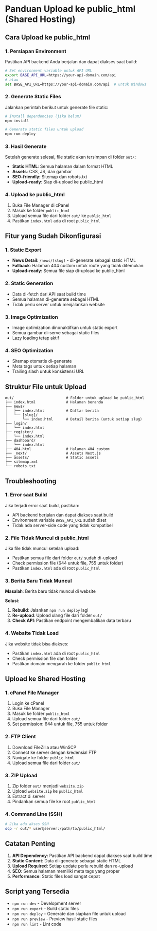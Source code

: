 # Panduan Upload ke public_html (Shared Hosting)

## Cara Upload ke public_html

### 1. Persiapan Environment
Pastikan API backend Anda berjalan dan dapat diakses saat build:

```bash
# Set environment variable untuk API URL
export BASE_API_URL=https://your-api-domain.com/api
# atau
set BASE_API_URL=https://your-api-domain.com/api  # untuk Windows
```

### 2. Generate Static Files
Jalankan perintah berikut untuk generate file static:

```bash
# Install dependencies (jika belum)
npm install

# Generate static files untuk upload
npm run deploy
```

### 3. Hasil Generate
Setelah generate selesai, file static akan tersimpan di folder `out/`:
- **Static HTML**: Semua halaman dalam format HTML
- **Assets**: CSS, JS, dan gambar
- **SEO-friendly**: Sitemap dan robots.txt
- **Upload-ready**: Siap di-upload ke public_html

### 4. Upload ke public_html
1. Buka File Manager di cPanel
2. Masuk ke folder `public_html`
3. Upload semua file dari folder `out/` ke `public_html`
4. Pastikan `index.html` ada di root `public_html`

## Fitur yang Sudah Dikonfigurasi

### 1. Static Export
- **News Detail**: `/news/[slug]` - di-generate sebagai static HTML
- **Fallback**: Halaman 404 custom untuk route yang tidak ditemukan
- **Upload-ready**: Semua file siap di-upload ke public_html

### 2. Static Generation
- Data di-fetch dari API saat build time
- Semua halaman di-generate sebagai HTML
- Tidak perlu server untuk menjalankan website

### 3. Image Optimization
- Image optimization dinonaktifkan untuk static export
- Semua gambar di-serve sebagai static files
- Lazy loading tetap aktif

### 4. SEO Optimization
- Sitemap otomatis di-generate
- Meta tags untuk setiap halaman
- Trailing slash untuk konsistensi URL

## Struktur File untuk Upload

```
out/                        # Folder untuk upload ke public_html
├── index.html              # Halaman beranda
├── news/
│   ├── index.html          # Daftar berita
│   └── [slug]/
│       └── index.html      # Detail berita (untuk setiap slug)
├── login/
│   └── index.html
├── register/
│   └── index.html
├── dashboard/
│   └── index.html
├── 404.html                # Halaman 404 custom
├── _next/                  # Assets Next.js
├── assets/                 # Static assets
├── sitemap.xml
└── robots.txt
```

## Troubleshooting

### 1. Error saat Build
Jika terjadi error saat build, pastikan:
- API backend berjalan dan dapat diakses saat build
- Environment variable `BASE_API_URL` sudah diset
- Tidak ada server-side code yang tidak kompatibel

### 2. File Tidak Muncul di public_html
Jika file tidak muncul setelah upload:
- Pastikan semua file dari folder `out/` sudah di-upload
- Check permission file (644 untuk file, 755 untuk folder)
- Pastikan `index.html` ada di root `public_html`

### 3. Berita Baru Tidak Muncul
**Masalah**: Berita baru tidak muncul di website

**Solusi**:
1. **Rebuild**: Jalankan `npm run deploy` lagi
2. **Re-upload**: Upload ulang file dari folder `out/`
3. **Check API**: Pastikan endpoint mengembalikan data terbaru

### 4. Website Tidak Load
Jika website tidak bisa diakses:
- Pastikan `index.html` ada di root `public_html`
- Check permission file dan folder
- Pastikan domain mengarah ke folder `public_html`

## Upload ke Shared Hosting

### 1. cPanel File Manager
1. Login ke cPanel
2. Buka File Manager
3. Masuk ke folder `public_html`
4. Upload semua file dari folder `out/`
5. Set permission: 644 untuk file, 755 untuk folder

### 2. FTP Client
1. Download FileZilla atau WinSCP
2. Connect ke server dengan kredensial FTP
3. Navigate ke folder `public_html`
4. Upload semua file dari folder `out/`

### 3. ZIP Upload
1. Zip folder `out/` menjadi `website.zip`
2. Upload `website.zip` ke `public_html`
3. Extract di server
4. Pindahkan semua file ke root `public_html`

### 4. Command Line (SSH)
```bash
# Jika ada akses SSH
scp -r out/* user@server:/path/to/public_html/
```

## Catatan Penting

1. **API Dependency**: Pastikan API backend dapat diakses saat build time
2. **Static Content**: Data di-generate sebagai static HTML
3. **Upload Required**: Setiap update perlu rebuild dan re-upload
4. **SEO**: Semua halaman memiliki meta tags yang proper
5. **Performance**: Static files load sangat cepat

## Script yang Tersedia

- `npm run dev` - Development server
- `npm run export` - Build static files
- `npm run deploy` - Generate dan siapkan file untuk upload
- `npm run preview` - Preview hasil static files
- `npm run lint` - Lint code
